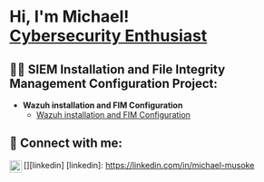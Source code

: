 <h1>Hi, I'm Michael! <br/><a href="https://www.linkedin.com/in/michael-musoke/">Cybersecurity Enthusiast</a></h1>

<h2>👨‍💻 SIEM Installation and File Integrity Management Configuration Project:</h2>

- <b> Wazuh installation and FIM Configuration</b>
  - [Wazuh installation and FIM Configuration](https://github.com/Muts256/SIEM)
  


<h2> 🤳 Connect with me:</h2>

[<img align="left" alt="michael-musoke | LinkedIn" width="22px" src="https://cdn.jsdelivr.net/npm/simple-icons@v3/icons/linkedin.svg" />][linkedin]
[linkedin]: https://linkedin.com/in/michael-musoke

<!--
**Muts/Muts256** is a ✨ _special_ ✨ repository because its `README.md` (this file) appears on your GitHub profile.

Here are some ideas to get you started:

- 🔭 I’m currently working on ...
- 🌱 I’m currently learning ...
- 👯 I’m looking to collaborate on ...
- 🤔 I’m looking for help with ...
- 💬 Ask me about ...
- 📫 How to reach me: ...
- 😄 Pronouns: ...
- ⚡ Fun fact: ...
-->
